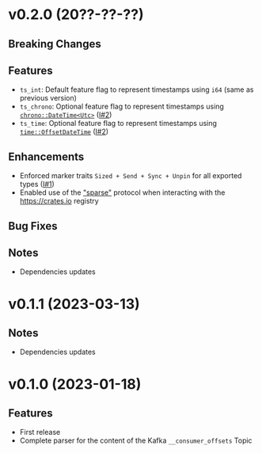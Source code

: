 # v0.2.0 (20??-??-??)

## Breaking Changes

## Features

* `ts_int`: Default feature flag to represent timestamps using `i64` (same as previous version)
* `ts_chrono`: Optional feature flag to represent timestamps using
  [`chrono::DateTime<Utc>`](https://docs.rs/chrono/latest/chrono/struct.DateTime.html#method.from_utc)
  ([I#2](https://github.com/kafkesc/konsumer_offsets/issues/2))
* `ts_time`: Optional feature flag to represent timestamps using
  [`time::OffsetDateTime`](https://time-rs.github.io/api/time/struct.OffsetDateTime.html#method.from_unix_timestamp_nanos)
  ([I#2](https://github.com/kafkesc/konsumer_offsets/issues/2))

## Enhancements

* Enforced marker traits `Sized + Send + Sync + Unpin` for all exported
  types ([I#1](https://github.com/kafkesc/konsumer_offsets/issues/1))
* Enabled use of the 
  ["sparse"](https://blog.rust-lang.org/inside-rust/2023/01/30/cargo-sparse-protocol.html)
  protocol when interacting with the https://crates.io registry

## Bug Fixes

## Notes

* Dependencies updates

# v0.1.1 (2023-03-13)

## Notes

* Dependencies updates


# v0.1.0 (2023-01-18)

## Features

* First release
* Complete parser for the content of the Kafka `__consumer_offsets` Topic

